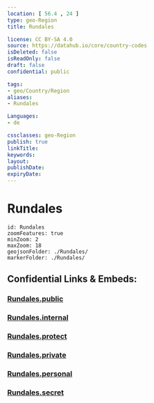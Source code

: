 ```yaml
---
location: [ 56.4 , 24 ] 
type: geo-Region
title: Rundales

license: CC BY-SA 4.0
source: https://datahub.io/core/country-codes
isDeleted: false
isReadOnly: false
draft: false
confidential: public

tags:
- geo/Country/Region
aliases:
- Rundales

Languages:
- de

cssclasses: geo-Region
publish: true
linkTitle: 
keywords: 
layout: 
publishDate: 
expiryDate: 
---
```


# Rundales

```leaflet
id: Rundales
zoomFeatures: true 
minZoom: 2 
maxZoom: 18
geojsonFolder: ./Rundales/
markerFolder: ./Rundales/
```


## Confidential Links & Embeds: 

### [Rundales.public](/_public/\Earth\Continent\Europe\Europe~North\Latvia\CountiesRundales.public.md) 

### [Rundales.internal](/_internal/\Earth\Continent\Europe\Europe~North\Latvia\CountiesRundales.internal.md) 

### [Rundales.protect](/_protect/\Earth\Continent\Europe\Europe~North\Latvia\CountiesRundales.protect.md) 

### [Rundales.private](/_private/\Earth\Continent\Europe\Europe~North\Latvia\CountiesRundales.private.md) 

### [Rundales.personal](/_personal/\Earth\Continent\Europe\Europe~North\Latvia\CountiesRundales.personal.md) 

### [Rundales.secret](/_secret/\Earth\Continent\Europe\Europe~North\Latvia\CountiesRundales.secret.md)

